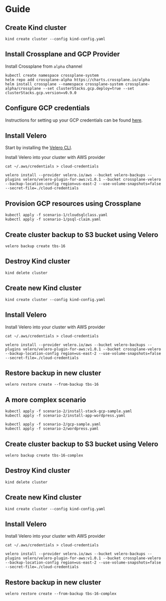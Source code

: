 # Guide

## Create Kind cluster

```
kind create cluster --config kind-config.yaml
```

## Install Crossplane and GCP Provider

Install Crossplane from `alpha` channel
```
kubectl create namespace crossplane-system
helm repo add crossplane-alpha https://charts.crossplane.io/alpha
helm install crossplane --namespace crossplane-system crossplane-alpha/crossplane --set clusterStacks.gcp.deploy=true --set clusterStacks.gcp.version=v0.9.0
```

## Configure GCP credentials

Instructions for setting up your GCP credentials can be found [here](https://crossplane.io/docs/v0.10/cloud-providers/gcp/gcp-provider.html).

## Install Velero

Start by installing the [Velero CLI](https://velero.io/docs/v1.3.2/basic-install/#install-the-cli).

Install Velero into your cluster with AWS provider
```
cat ~/.aws/credentials > cloud-credentials

velero install --provider velero.io/aws --bucket velero-backups --plugins velero/velero-plugin-for-aws:v1.0.1 --bucket crossplane-velero --backup-location-config region=us-east-2 --use-volume-snapshots=false --secret-file=./cloud-credentials
```

## Provision GCP resources using Crossplane

```
kubectl apply -f scenario-1/cloudsqlclass.yaml
kubectl apply -f scenario-1/psql-claim.yaml
```

## Create cluster backup to S3 bucket using Velero

```
velero backup create tbs-16
```

## Destroy Kind cluster

```
kind delete cluster
```

## Create new Kind cluster

```
kind create cluster --config kind-config.yaml
```

## Install Velero

Install Velero into your cluster with AWS provider
```
cat ~/.aws/credentials > cloud-credentials

velero install --provider velero.io/aws --bucket velero-backups --plugins velero/velero-plugin-for-aws:v1.0.1 --bucket crossplane-velero --backup-location-config region=us-east-2 --use-volume-snapshots=false --secret-file=./cloud-credentials
```

## Restore backup in new cluster

```
velero restore create --from-backup tbs-16
```

## A more complex scenario

```
kubectl apply -f scenario-2/install-stack-gcp-sample.yaml
kubectl apply -f scenario-2/install-app-wordpress.yaml
```

```
kubectl apply -f scenario-2/gcp-sample.yaml
kubectl apply -f scenario-2/wordpress.yaml
```


## Create cluster backup to S3 bucket using Velero

```
velero backup create tbs-16-complex
```

## Destroy Kind cluster

```
kind delete cluster
```

## Create new Kind cluster

```
kind create cluster --config kind-config.yaml
```

## Install Velero

Install Velero into your cluster with AWS provider
```
cat ~/.aws/credentials > cloud-credentials

velero install --provider velero.io/aws --bucket velero-backups --plugins velero/velero-plugin-for-aws:v1.0.1 --bucket crossplane-velero --backup-location-config region=us-east-2 --use-volume-snapshots=false --secret-file=./cloud-credentials
```

## Restore backup in new cluster

```
velero restore create --from-backup tbs-16-complex
```